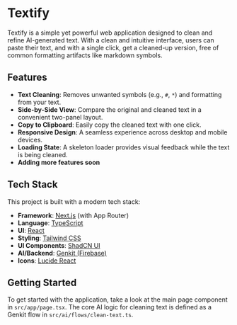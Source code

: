 # Textify

Textify is a simple yet powerful web application designed to clean and refine AI-generated text. With a clean and intuitive interface, users can paste their text, and with a single click, get a cleaned-up version, free of common formatting artifacts like markdown symbols.

## Features

- **Text Cleaning**: Removes unwanted symbols (e.g., `#`, `*`) and formatting from your text.
- **Side-by-Side View**: Compare the original and cleaned text in a convenient two-panel layout.
- **Copy to Clipboard**: Easily copy the cleaned text with one click.
- **Responsive Design**: A seamless experience across desktop and mobile devices.
- **Loading State**: A skeleton loader provides visual feedback while the text is being cleaned.
- **Adding more features soon**

## Tech Stack

This project is built with a modern tech stack:

- **Framework**: [Next.js](https://nextjs.org/) (with App Router)
- **Language**: [TypeScript](https://www.typescriptlang.org/)
- **UI**: [React](https://react.dev/)
- **Styling**: [Tailwind CSS](https://tailwindcss.com/)
- **UI Components**: [ShadCN UI](https://ui.shadcn.com/)
- **AI/Backend**: [Genkit (Firebase)](https://firebase.google.com/docs/genkit)
- **Icons**: [Lucide React](https://lucide.dev/guide/packages/lucide-react)

## Getting Started

To get started with the application, take a look at the main page component in `src/app/page.tsx`. The core AI logic for cleaning text is defined as a Genkit flow in `src/ai/flows/clean-text.ts`.
